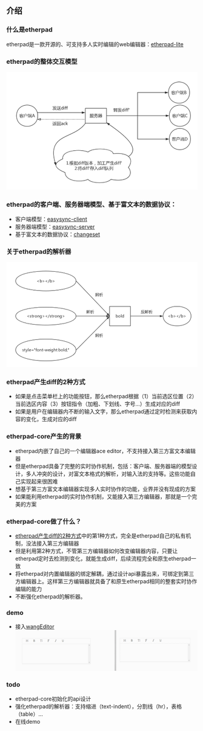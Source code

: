 ## 介绍

### 什么是etherpad

etherpad是一款开源的、可支持多人实时编辑的web编辑器：[etherpad-lite](https://github.com/ether/etherpad-lite)

### etherpad的整体交互模型

![etherpad的交互模型](https://raw.githubusercontent.com/powcoding/etherpad-core/master/doc/img/etherpad-model.png)

### etherpad的客户端、服务器端模型、基于富文本的数据协议：

- 客户端模型：[easysync-client](https://github.com/ether/etherpad-lite/blob/develop/doc/easysync/easysync-full-description.pdf)
- 服务器端模型：[easysync-server](https://github.com/ether/etherpad-lite/blob/develop/doc/easysync/easysync-full-description.pdf)
- 基于富文本的数据协议：[changeset](https://github.com/ether/etherpad-lite/blob/develop/doc/api/changeset_library.md)

### 关于etherpad的解析器

![etherpad的解析器](https://raw.githubusercontent.com/powcoding/etherpad-core/master/doc/img/etherpad-parser.png)

### etherpad产生diff的2种方式

- 如果是点击菜单栏上的功能按钮，那么etherpad根据（1）当前选区位置（2）当前选区内容（3）按钮指令（加粗、下划线、字号...）生成对应的diff
- 如果是用户在编辑器内不断的输入文字，那么etherpad通过定时检测来获取内容的变化，生成对应的diff

### etherpad-core产生的背景

- etherpad内嵌了自己的一个编辑器ace editor，不支持接入第三方富文本编辑器
- 但是etherpad具备了完整的实时协作机制，包括：客户端、服务器端的模型设计，多人冲突的设计，对富文本格式的解析，对输入法的支持等。这些功能自己实现起来很困难
- 想基于第三方富文本编辑器实现多人实时协作的功能，业界并没有现成的方案
- 如果能利用etherpad的实时协作机制，又能接入第三方编辑器，那就是一个完美的方案

### etherpad-core做了什么？

- [etherpad产生diff的2种方式](#etherpad产生diff的2种方式)中的第1种方式，完全是etherpad自己的私有机制，没法接入第三方编辑器
- 但是利用第2种方式，不管第三方编辑器如何改变编辑器内容，只要让etherpad定时去检测到变化，就能生成diff，后续流程完全和原生etherpad一致
- 将etherpad对内置编辑器的绑定解耦，通过设计api暴露出来，可绑定到第三方编辑器上。这样第三方编辑器就具备了和原生etherpad相同的整套实时协作编辑的能力
- 不断强化etherpad的解析器。

### demo 

- 接入[wangEditor](https://github.com/wangfupeng1988/wangEditor)
![demo](https://raw.githubusercontent.com/powcoding/etherpad-core/master/doc/img/demo-big.gif)

### todo

- etherpad-core初始化的api设计
- 强化etherpad的解析器：支持缩进（text-indent），分割线（hr），表格（table）...
- 在线demo
